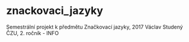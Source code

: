 # znackovaci_jazyky
Semestrální projekt k předmětu Značkovací jazyky, 2017 Václav Studený
ČZU, 2. ročník - INFO
